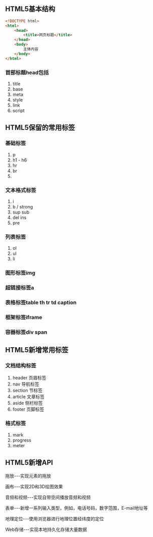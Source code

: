 ## HTML5基本结构

```html
<!DOCTYPE html>
<html>
	<head>  
		<title>网页标题</title>
	</head>
	<body>
		主体内容
	</body>
</html>
```

### 首部标题head包括

1. title
2. base
3. meta
4. style
5. link
6. script

## HTML5保留的常用标签

### 基础标签

1. p
2. h1 - h6
3. hr
4. br
5. 

### 文本格式标签

1. i
2. b / strong
3. sup  sub
4. del   ins
5. pre

### 列表标签

1. ol
2. ul
3. li

### 图形标签img

### 超链接标签a

### 表格标签table  th  tr  td   caption

### 框架标签iframe

### 容器标签div  span

## HTML5新增常用标签

### 文档结构标签

1. header   页眉标签
2. nav         导航标签
3. section   节标签
4. article      文章标签
5. aside      侧栏标签
6. footer     页脚标签

### 格式标签

1. mark
2. progress
3. meter

## HTML5新增API

拖放---实现元素的拖放

画布---实现2D和3D绘图效果

音频和视频---实现自带空间播放音频和视频

表单---新增一系列输入类型，例如，电话号码，数字范围，E-mail地址等

地理定位---使用浏览器进行地理位置经纬度的定位

Web存储---实现本地持久化存储大量数据